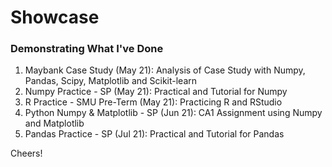 # Showcase
### Demonstrating What I've Done

1. Maybank Case Study (May 21): Analysis of Case Study with Numpy, Pandas, Scipy, Matplotlib and Scikit-learn
2. Numpy Practice - SP (May 21): Practical and Tutorial for Numpy
3. R Practice - SMU Pre-Term (May 21): Practicing R and RStudio
4. Python Numpy & Matplotlib - SP (Jun 21): CA1 Assignment using Numpy and Matplotlib
5. Pandas Practice - SP (Jul 21): Practical and Tutorial for Pandas

Cheers!
